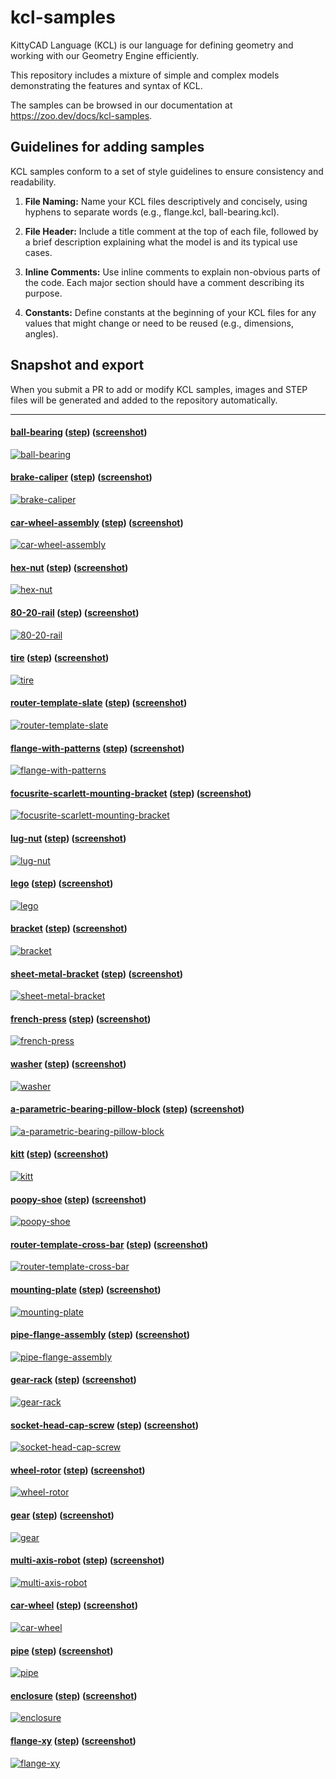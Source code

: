 # kcl-samples

KittyCAD Language (KCL) is our language for defining geometry and working with our Geometry Engine efficiently.

This repository includes a mixture of simple and complex models demonstrating the features and syntax of KCL.

The samples can be browsed in our documentation at <https://zoo.dev/docs/kcl-samples>.

## Guidelines for adding samples

KCL samples conform to a set of style guidelines to ensure consistency and readability.

1. **File Naming:** Name your KCL files descriptively and concisely, using hyphens to separate words (e.g., flange.kcl, ball-bearing.kcl).

2. **File Header:** Include a title comment at the top of each file, followed by a brief description explaining what the model is and its typical use cases.

3. **Inline Comments:** Use inline comments to explain non-obvious parts of the code. Each major section should have a comment describing its purpose.

4. **Constants:** Define constants at the beginning of your KCL files for any values that might change or need to be reused (e.g., dimensions, angles).

## Snapshot and export

When you submit a PR to add or modify KCL samples, images and STEP files will be generated and added to the repository automatically.

---
#### [ball-bearing](./ball-bearing/ball-bearing.kcl) ([step](step/ball-bearing.step)) ([screenshot](screenshots/ball-bearing.png))
[![ball-bearing](screenshots/ball-bearing.png)](./ball-bearing/ball-bearing.kcl)
#### [brake-caliper](./brake-caliper/brake-caliper.kcl) ([step](step/brake-caliper.step)) ([screenshot](screenshots/brake-caliper.png))
[![brake-caliper](screenshots/brake-caliper.png)](./brake-caliper/brake-caliper.kcl)
#### [car-wheel-assembly](./car-wheel-assembly/car-wheel-assembly.kcl) ([step](step/car-wheel-assembly.step)) ([screenshot](screenshots/car-wheel-assembly.png))
[![car-wheel-assembly](screenshots/car-wheel-assembly.png)](./car-wheel-assembly/car-wheel-assembly.kcl)
#### [hex-nut](./hex-nut/hex-nut.kcl) ([step](step/hex-nut.step)) ([screenshot](screenshots/hex-nut.png))
[![hex-nut](screenshots/hex-nut.png)](./hex-nut/hex-nut.kcl)
#### [80-20-rail](./80-20-rail/80-20-rail.kcl) ([step](step/80-20-rail.step)) ([screenshot](screenshots/80-20-rail.png))
[![80-20-rail](screenshots/80-20-rail.png)](./80-20-rail/80-20-rail.kcl)
#### [tire](./tire/tire.kcl) ([step](step/tire.step)) ([screenshot](screenshots/tire.png))
[![tire](screenshots/tire.png)](./tire/tire.kcl)
#### [router-template-slate](./router-template-slate/router-template-slate.kcl) ([step](step/router-template-slate.step)) ([screenshot](screenshots/router-template-slate.png))
[![router-template-slate](screenshots/router-template-slate.png)](./router-template-slate/router-template-slate.kcl)
#### [flange-with-patterns](./flange-with-patterns/flange-with-patterns.kcl) ([step](step/flange-with-patterns.step)) ([screenshot](screenshots/flange-with-patterns.png))
[![flange-with-patterns](screenshots/flange-with-patterns.png)](./flange-with-patterns/flange-with-patterns.kcl)
#### [focusrite-scarlett-mounting-bracket](./focusrite-scarlett-mounting-bracket/focusrite-scarlett-mounting-bracket.kcl) ([step](step/focusrite-scarlett-mounting-bracket.step)) ([screenshot](screenshots/focusrite-scarlett-mounting-bracket.png))
[![focusrite-scarlett-mounting-bracket](screenshots/focusrite-scarlett-mounting-bracket.png)](./focusrite-scarlett-mounting-bracket/focusrite-scarlett-mounting-bracket.kcl)
#### [lug-nut](./lug-nut/lug-nut.kcl) ([step](step/lug-nut.step)) ([screenshot](screenshots/lug-nut.png))
[![lug-nut](screenshots/lug-nut.png)](./lug-nut/lug-nut.kcl)
#### [lego](./lego/lego.kcl) ([step](step/lego.step)) ([screenshot](screenshots/lego.png))
[![lego](screenshots/lego.png)](./lego/lego.kcl)
#### [bracket](./bracket/bracket.kcl) ([step](step/bracket.step)) ([screenshot](screenshots/bracket.png))
[![bracket](screenshots/bracket.png)](./bracket/bracket.kcl)
#### [sheet-metal-bracket](./sheet-metal-bracket/sheet-metal-bracket.kcl) ([step](step/sheet-metal-bracket.step)) ([screenshot](screenshots/sheet-metal-bracket.png))
[![sheet-metal-bracket](screenshots/sheet-metal-bracket.png)](./sheet-metal-bracket/sheet-metal-bracket.kcl)
#### [french-press](./french-press/french-press.kcl) ([step](step/french-press.step)) ([screenshot](screenshots/french-press.png))
[![french-press](screenshots/french-press.png)](./french-press/french-press.kcl)
#### [washer](./washer/washer.kcl) ([step](step/washer.step)) ([screenshot](screenshots/washer.png))
[![washer](screenshots/washer.png)](./washer/washer.kcl)
#### [a-parametric-bearing-pillow-block](./a-parametric-bearing-pillow-block/a-parametric-bearing-pillow-block.kcl) ([step](step/a-parametric-bearing-pillow-block.step)) ([screenshot](screenshots/a-parametric-bearing-pillow-block.png))
[![a-parametric-bearing-pillow-block](screenshots/a-parametric-bearing-pillow-block.png)](./a-parametric-bearing-pillow-block/a-parametric-bearing-pillow-block.kcl)
#### [kitt](./kitt/kitt.kcl) ([step](step/kitt.step)) ([screenshot](screenshots/kitt.png))
[![kitt](screenshots/kitt.png)](./kitt/kitt.kcl)
#### [poopy-shoe](./poopy-shoe/poopy-shoe.kcl) ([step](step/poopy-shoe.step)) ([screenshot](screenshots/poopy-shoe.png))
[![poopy-shoe](screenshots/poopy-shoe.png)](./poopy-shoe/poopy-shoe.kcl)
#### [router-template-cross-bar](./router-template-cross-bar/router-template-cross-bar.kcl) ([step](step/router-template-cross-bar.step)) ([screenshot](screenshots/router-template-cross-bar.png))
[![router-template-cross-bar](screenshots/router-template-cross-bar.png)](./router-template-cross-bar/router-template-cross-bar.kcl)
#### [mounting-plate](./mounting-plate/mounting-plate.kcl) ([step](step/mounting-plate.step)) ([screenshot](screenshots/mounting-plate.png))
[![mounting-plate](screenshots/mounting-plate.png)](./mounting-plate/mounting-plate.kcl)
#### [pipe-flange-assembly](./pipe-flange-assembly/pipe-flange-assembly.kcl) ([step](step/pipe-flange-assembly.step)) ([screenshot](screenshots/pipe-flange-assembly.png))
[![pipe-flange-assembly](screenshots/pipe-flange-assembly.png)](./pipe-flange-assembly/pipe-flange-assembly.kcl)
#### [gear-rack](./gear-rack/gear-rack.kcl) ([step](step/gear-rack.step)) ([screenshot](screenshots/gear-rack.png))
[![gear-rack](screenshots/gear-rack.png)](./gear-rack/gear-rack.kcl)
#### [socket-head-cap-screw](./socket-head-cap-screw/socket-head-cap-screw.kcl) ([step](step/socket-head-cap-screw.step)) ([screenshot](screenshots/socket-head-cap-screw.png))
[![socket-head-cap-screw](screenshots/socket-head-cap-screw.png)](./socket-head-cap-screw/socket-head-cap-screw.kcl)
#### [wheel-rotor](./wheel-rotor/wheel-rotor.kcl) ([step](step/wheel-rotor.step)) ([screenshot](screenshots/wheel-rotor.png))
[![wheel-rotor](screenshots/wheel-rotor.png)](./wheel-rotor/wheel-rotor.kcl)
#### [gear](./gear/gear.kcl) ([step](step/gear.step)) ([screenshot](screenshots/gear.png))
[![gear](screenshots/gear.png)](./gear/gear.kcl)
#### [multi-axis-robot](./multi-axis-robot/multi-axis-robot.kcl) ([step](step/multi-axis-robot.step)) ([screenshot](screenshots/multi-axis-robot.png))
[![multi-axis-robot](screenshots/multi-axis-robot.png)](./multi-axis-robot/multi-axis-robot.kcl)
#### [car-wheel](./car-wheel/car-wheel.kcl) ([step](step/car-wheel.step)) ([screenshot](screenshots/car-wheel.png))
[![car-wheel](screenshots/car-wheel.png)](./car-wheel/car-wheel.kcl)
#### [pipe](./pipe/pipe.kcl) ([step](step/pipe.step)) ([screenshot](screenshots/pipe.png))
[![pipe](screenshots/pipe.png)](./pipe/pipe.kcl)
#### [enclosure](./enclosure/enclosure.kcl) ([step](step/enclosure.step)) ([screenshot](screenshots/enclosure.png))
[![enclosure](screenshots/enclosure.png)](./enclosure/enclosure.kcl)
#### [flange-xy](./flange-xy/flange-xy.kcl) ([step](step/flange-xy.step)) ([screenshot](screenshots/flange-xy.png))
[![flange-xy](screenshots/flange-xy.png)](./flange-xy/flange-xy.kcl)
